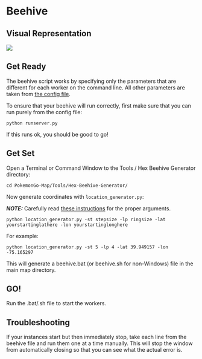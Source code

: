 # Beehive

## Visual Representation

![](https://camo.githubusercontent.com/d65ac33656b410549aadfc9975f2f1a779ae437c/687474703a2f2f693330342e70686f746f6275636b65742e636f6d2f616c62756d732f6e6e3138362f736f6c6563616a756e2f426565686976652532304578706c616e6174696f6e2e706e67)

## Get Ready

The beehive script works by specifying only the parameters that are different for each worker on the command line. All other parameters are taken from [the config file](https://github.com/PokemonGoMap/PokemonGo-Map/blob/develop/config/config.ini.example).

To ensure that your beehive will run correctly, first make sure that you can run purely from the config file:

```
python runserver.py
```

If this runs ok, you should be good to go!

## Get Set

Open a Terminal or Command Window to the Tools / Hex Beehive Generator directory:

```
cd PokemonGo-Map/Tools/Hex-Beehive-Generator/
```

Now generate coordinates with `location_generator.py`:

***NOTE:*** Carefully read [these instructions](https://github.com/PokemonGoMap/PokemonGo-Map/blob/develop/Tools/Hex-Beehive-Generator/Instructions_for_location_generator.txt) for the proper arguments.

```
python location_generator.py -st stepsize -lp ringsize -lat yourstartinglathere -lon yourstartinglonghere
```

For example:

```
python location_generator.py -st 5 -lp 4 -lat 39.949157 -lon -75.165297
```

This will generate a beehive.bat (or beehive.sh for non-Windows) file in the main map directory.

## GO!

Run the .bat/.sh file to start the workers.

## Troubleshooting

If your instances start but then immediately stop, take each line from the beehive file and run them one at a time manually. This will stop the window from automatically closing so that you can see what the actual error is.
